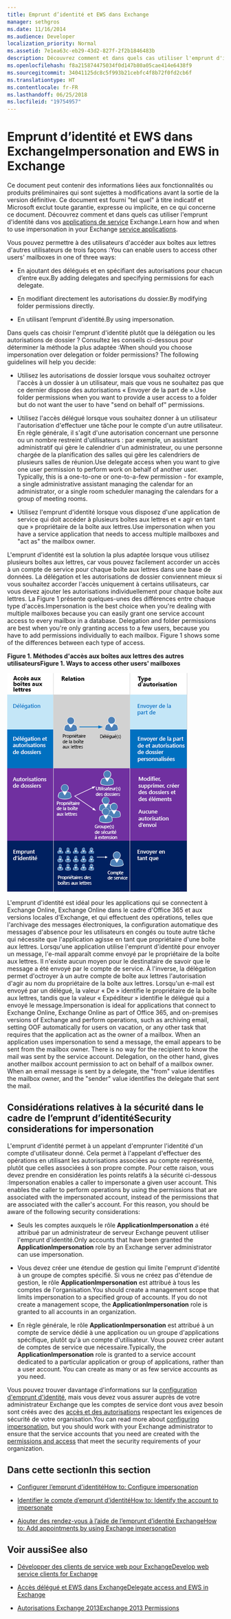 ```yaml
---
title: Emprunt d’identité et EWS dans Exchange
manager: sethgros
ms.date: 11/16/2014
ms.audience: Developer
localization_priority: Normal
ms.assetid: 7e1ea63c-eb29-43d2-827f-2f2b1846483b
description: Découvrez comment et dans quels cas utiliser l'emprunt d'identité dans vos applications de service Exchange.
ms.openlocfilehash: f8a215874475034f0d147b80a05cae414e6438f9
ms.sourcegitcommit: 34041125dc8c5f993b21cebfc4f8b72f0fd2cb6f
ms.translationtype: HT
ms.contentlocale: fr-FR
ms.lasthandoff: 06/25/2018
ms.locfileid: "19754957"
---
```

# <a name="impersonation-and-ews-in-exchange"></a><span data-ttu-id="69fe0-103">Emprunt d’identité et EWS dans Exchange</span><span class="sxs-lookup"><span data-stu-id="69fe0-103">Impersonation and EWS in Exchange</span></span>

<span data-ttu-id="69fe0-104">Ce document peut contenir des informations liées aux fonctionnalités ou produits préliminaires qui sont sujettes à modifications avant la sortie de la version définitive. Ce document est fourni "tel quel" à titre indicatif et Microsoft exclut toute garantie, expresse ou implicite, en ce qui concerne ce document. Découvrez comment et dans quels cas utiliser l'emprunt d'identité dans vos [applications de service](ews-application-types.md) Exchange.</span><span class="sxs-lookup"><span data-stu-id="69fe0-104">Learn how and when to use impersonation in your Exchange [service applications](ews-application-types.md).</span></span>
  
<span data-ttu-id="69fe0-105">Vous pouvez permettre à des utilisateurs d'accéder aux boîtes aux lettres d'autres utilisateurs de trois façons :</span><span class="sxs-lookup"><span data-stu-id="69fe0-105">You can enable users to access other users' mailboxes in one of three ways:</span></span>
  
- <span data-ttu-id="69fe0-106">En ajoutant des délégués et en spécifiant des autorisations pour chacun d’entre eux.</span><span class="sxs-lookup"><span data-stu-id="69fe0-106">By adding delegates and specifying permissions for each delegate.</span></span>
    
- <span data-ttu-id="69fe0-107">En modifiant directement les autorisations du dossier.</span><span class="sxs-lookup"><span data-stu-id="69fe0-107">By modifying folder permissions directly.</span></span>
    
- <span data-ttu-id="69fe0-108">En utilisant l’emprunt d’identité.</span><span class="sxs-lookup"><span data-stu-id="69fe0-108">By using impersonation.</span></span>
    
<span data-ttu-id="69fe0-p101">Dans quels cas choisir l'emprunt d'identité plutôt que la délégation ou les autorisations de dossier ? Consultez les conseils ci-dessous pour déterminer la méthode la plus adaptée :</span><span class="sxs-lookup"><span data-stu-id="69fe0-p101">When should you choose impersonation over delegation or folder permissions? The following guidelines will help you decide:</span></span>
  
- <span data-ttu-id="69fe0-111">Utilisez les autorisations de dossier lorsque vous souhaitez octroyer l'accès à un dossier à un utilisateur, mais que vous ne souhaitez pas que ce dernier dispose des autorisations « Envoyer de la part de ».</span><span class="sxs-lookup"><span data-stu-id="69fe0-111">Use folder permissions when you want to provide a user access to a folder but do not want the user to have "send on behalf of" permissions.</span></span> 
    
- <span data-ttu-id="69fe0-p102">Utilisez l'accès délégué lorsque vous souhaitez donner à un utilisateur l'autorisation d'effectuer une tâche pour le compte d'un autre utilisateur. En règle générale, il s'agit d'une autorisation concernant une personne ou un nombre restreint d'utilisateurs : par exemple, un assistant administratif qui gère le calendrier d'un administrateur, ou une personne chargée de la planification des salles qui gère les calendriers de plusieurs salles de réunion.</span><span class="sxs-lookup"><span data-stu-id="69fe0-p102">Use delegate access when you want to give one user permission to perform work on behalf of another user. Typically, this is a one-to-one or one-to-a-few permission - for example, a single administrative assistant managing the calendar for an administrator, or a single room scheduler managing the calendars for a group of meeting rooms.</span></span>
    
- <span data-ttu-id="69fe0-114">Utilisez l'emprunt d'identité lorsque vous disposez d'une application de service qui doit accéder à plusieurs boîtes aux lettres et « agir en tant que » propriétaire de la boîte aux lettres.</span><span class="sxs-lookup"><span data-stu-id="69fe0-114">Use impersonation when you have a service application that needs to access multiple mailboxes and "act as" the mailbox owner.</span></span>
    
<span data-ttu-id="69fe0-p103">L'emprunt d'identité est la solution la plus adaptée lorsque vous utilisez plusieurs boîtes aux lettres, car vous pouvez facilement accorder un accès à un compte de service pour chaque boîte aux lettres dans une base de données. La délégation et les autorisations de dossier conviennent mieux si vous souhaitez accorder l'accès uniquement à certains utilisateurs, car vous devez ajouter les autorisations individuellement pour chaque boîte aux lettres. La Figure 1 présente quelques-unes des différences entre chaque type d'accès.</span><span class="sxs-lookup"><span data-stu-id="69fe0-p103">Impersonation is the best choice when you're dealing with multiple mailboxes because you can easily grant one service account access to every mailbox in a database. Delegation and folder permissions are best when you're only granting access to a few users, because you have to add permissions individually to each mailbox. Figure 1 shows some of the differences between each type of access.</span></span>
  
<span data-ttu-id="69fe0-118">**Figure 1. Méthodes d'accès aux boîtes aux lettres des autres utilisateurs**</span><span class="sxs-lookup"><span data-stu-id="69fe0-118">**Figure 1. Ways to access other users' mailboxes**</span></span>

![Diagramme montrant les types d’accès à la boîte aux lettres, la relation entre les propriétaires de boîtes aux lettres et le délégué pour chaque type, ainsi que le type d’autorisation. Autorisations « Envoyer pour le compte de » pour les autorisations de dossier et/ou délégation. Autorisations « Envoyer en tant que » pour l’emprunt d’identité.](media/Ex15_Delegate_Overview.png)
  
<span data-ttu-id="69fe0-p105">L'emprunt d'identité est idéal pour les applications qui se connectent à Exchange Online, Exchange Online dans le cadre d'Office 365 et aux versions locales d'Exchange, et qui effectuent des opérations, telles que l'archivage des messages électroniques, la configuration automatique des messages d'absence pour les utilisateurs en congés ou toute autre tâche qui nécessite que l'application agisse en tant que propriétaire d'une boîte aux lettres. Lorsqu'une application utilise l'emprunt d'identité pour envoyer un message, l'e-mail apparaît comme envoyé par le propriétaire de la boîte aux lettres. Il n'existe aucun moyen pour le destinataire de savoir que le message a été envoyé par le compte de service. À l'inverse, la délégation permet d'octroyer à un autre compte de boîte aux lettres l'autorisation d'agir au nom du propriétaire de la boîte aux lettres. Lorsqu'un e-mail est envoyé par un délégué, la valeur « De » identifie le propriétaire de la boîte aux lettres, tandis que la valeur « Expéditeur » identifie le délégué qui a envoyé le message.</span><span class="sxs-lookup"><span data-stu-id="69fe0-p105">Impersonation is ideal for applications that connect to Exchange Online, Exchange Online as part of Office 365, and on-premises versions of Exchange and perform operations, such as archiving email, setting OOF automatically for users on vacation, or any other task that requires that the application act as the owner of a mailbox. When an application uses impersonation to send a message, the email appears to be sent from the mailbox owner. There is no way for the recipient to know the mail was sent by the service account. Delegation, on the other hand, gives another mailbox account permission to act on behalf of a mailbox owner. When an email message is sent by a delegate, the "from" value identifies the mailbox owner, and the "sender" value identifies the delegate that sent the mail.</span></span> 
  
## <a name="security-considerations-for-impersonation"></a><span data-ttu-id="69fe0-127">Considérations relatives à la sécurité dans le cadre de l’emprunt d’identité</span><span class="sxs-lookup"><span data-stu-id="69fe0-127">Security considerations for impersonation</span></span>

<span data-ttu-id="69fe0-p106">L'emprunt d'identité permet à un appelant d'emprunter l'identité d'un compte d'utilisateur donné. Cela permet à l'appelant d'effectuer des opérations en utilisant les autorisations associées au compte représenté, plutôt que celles associées à son propre compte. Pour cette raison, vous devez prendre en considération les points relatifs à la sécurité ci-dessous :</span><span class="sxs-lookup"><span data-stu-id="69fe0-p106">Impersonation enables a caller to impersonate a given user account. This enables the caller to perform operations by using the permissions that are associated with the impersonated account, instead of the permissions that are associated with the caller's account. For this reason, you should be aware of the following security considerations:</span></span>
  
- <span data-ttu-id="69fe0-131">Seuls les comptes auxquels le rôle **ApplicationImpersonation** a été attribué par un administrateur de serveur Exchange peuvent utiliser l'emprunt d'identité.</span><span class="sxs-lookup"><span data-stu-id="69fe0-131">Only accounts that have been granted the **ApplicationImpersonation** role by an Exchange server administrator can use impersonation.</span></span> 
    
- <span data-ttu-id="69fe0-p107">Vous devez créer une étendue de gestion qui limite l'emprunt d'identité à un groupe de comptes spécifié. Si vous ne créez pas d'étendue de gestion, le rôle **ApplicationImpersonation** est attribué à tous les comptes de l'organisation.</span><span class="sxs-lookup"><span data-stu-id="69fe0-p107">You should create a management scope that limits impersonation to a specified group of accounts. If you do not create a management scope, the **ApplicationImpersonation** role is granted to all accounts in an organization.</span></span> 
    
- <span data-ttu-id="69fe0-p108">En règle générale, le rôle **ApplicationImpersonation** est attribué à un compte de service dédié à une application ou un groupe d'applications spécifique, plutôt qu'à un compte d'utilisateur. Vous pouvez créer autant de comptes de service que nécessaire.</span><span class="sxs-lookup"><span data-stu-id="69fe0-p108">Typically, the **ApplicationImpersonation** role is granted to a service account dedicated to a particular application or group of applications, rather than a user account. You can create as many or as few service accounts as you need.</span></span> 
    
<span data-ttu-id="69fe0-136">Vous pouvez trouver davantage d'informations sur la [configuration d'emprunt d'identité](how-to-configure-impersonation.md), mais vous devez vous assurer auprès de votre administrateur Exchange que les comptes de service dont vous avez besoin sont créés avec des [accès et des autorisations](http://technet.microsoft.com/fr-FR/library/dd351175%28v=exchg.150%29.aspx) respectant les exigences de sécurité de votre organisation.</span><span class="sxs-lookup"><span data-stu-id="69fe0-136">You can read more about [configuring impersonation](how-to-configure-impersonation.md), but you should work with your Exchange administrator to ensure that the service accounts that you need are created with the [permissions and access](http://technet.microsoft.com/fr-FR/library/dd351175%28v=exchg.150%29.aspx) that meet the security requirements of your organization.</span></span> 
  
## <a name="in-this-section"></a><span data-ttu-id="69fe0-137">Dans cette section</span><span class="sxs-lookup"><span data-stu-id="69fe0-137">In this section</span></span>

- [<span data-ttu-id="69fe0-138">Configurer l’emprunt d'identité</span><span class="sxs-lookup"><span data-stu-id="69fe0-138">How to: Configure impersonation</span></span>](how-to-configure-impersonation.md)
    
- [<span data-ttu-id="69fe0-139">Identifier le compte d’emprunt d’identité</span><span class="sxs-lookup"><span data-stu-id="69fe0-139">How to: Identify the account to impersonate</span></span>](how-to-identify-the-account-to-impersonate.md)
    
- [<span data-ttu-id="69fe0-140">Ajouter des rendez-vous à l’aide de l’emprunt d’identité Exchange</span><span class="sxs-lookup"><span data-stu-id="69fe0-140">How to: Add appointments by using Exchange impersonation</span></span>](how-to-add-appointments-by-using-exchange-impersonation.md)
    
## <a name="see-also"></a><span data-ttu-id="69fe0-141">Voir aussi</span><span class="sxs-lookup"><span data-stu-id="69fe0-141">See also</span></span>


- [<span data-ttu-id="69fe0-142">Développer des clients de service web pour Exchange</span><span class="sxs-lookup"><span data-stu-id="69fe0-142">Develop web service clients for Exchange</span></span>](develop-web-service-clients-for-exchange.md)
    
- [<span data-ttu-id="69fe0-143">Accès délégué et EWS dans Exchange</span><span class="sxs-lookup"><span data-stu-id="69fe0-143">Delegate access and EWS in Exchange</span></span>](delegate-access-and-ews-in-exchange.md)
    
- [<span data-ttu-id="69fe0-144">Autorisations Exchange 2013</span><span class="sxs-lookup"><span data-stu-id="69fe0-144">Exchange 2013 Permissions</span></span>](http://technet.microsoft.com/fr-FR/library/dd351175%28v=exchg.150%29.aspx)
    

